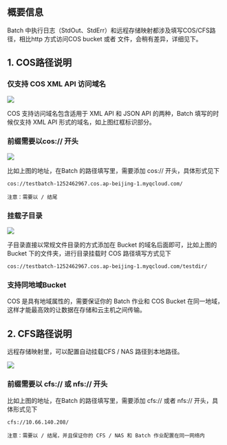 ## 概要信息

Batch 中执行日志（StdOut、StdErr）和远程存储映射都涉及填写COS/CFS路径，相比http 方式访问COS bucket 或者 文件，会稍有差异，详细见下。

## 1. COS路径说明

### 仅支持 COS XML API 访问域名

![](http://imgcache.tce.fsphere.cn/image/mc.qcloudimg.com/static/img/9e0e71c620551fd4271f5e026978d068/1.png)

COS 支持访问域名包含适用于 XML API 和 JSON API 的两种，Batch 填写的时候仅支持 XML API 形式的域名，如上图红框标识部分。

### 前缀需要以cos:// 开头

![](http://imgcache.tce.fsphere.cn/image/mc.qcloudimg.com/static/img/9e0e71c620551fd4271f5e026978d068/1.png)

比如上图的地址，在Batch 的路径填写里，需要添加 cos:// 开头，具体形式见下

``` 
cos://testbatch-1252462967.cos.ap-beijing-1.myqcloud.com/ 
```

``注意：需要以 / 结尾``

### 挂载子目录

![](http://imgcache.tce.fsphere.cn/image/mc.qcloudimg.com/static/img/5dfebdda44fa0417c03090675a58a099/2.png)

子目录直接以常规文件目录的方式添加在 Bucket 的域名后面即可，比如上图的 Bucket 下的文件夹，进行目录挂载时 COS 路径填写方式见下

``` 
cos://testbatch-1252462967.cos.ap-beijing-1.myqcloud.com/testdir/ 
```

### 支持同地域Bucket

COS 是具有地域属性的，需要保证你的 Batch 作业和 COS Bucket 在同一地域，这样才能最高效的让数据在存储和云主机之间传输。

## 2. CFS路径说明

远程存储映射里，可以配置自动挂载CFS / NAS 路径到本地路径。

![](http://imgcache.tce.fsphere.cn/image/mc.qcloudimg.com/static/img/7721d8b14f775055615d430528008cb9/3.png)

### 前缀需要以 cfs:// 或 nfs:// 开头

比如上图的地址，在Batch 的路径填写里，需要添加 cfs:// 或者 nfs:// 开头，具体形式见下

``` 
cfs://10.66.140.208/ 
```

``注意：需要以 / 结尾，并且保证你的 CFS / NAS 和 Batch 作业配置在同一网络内``







